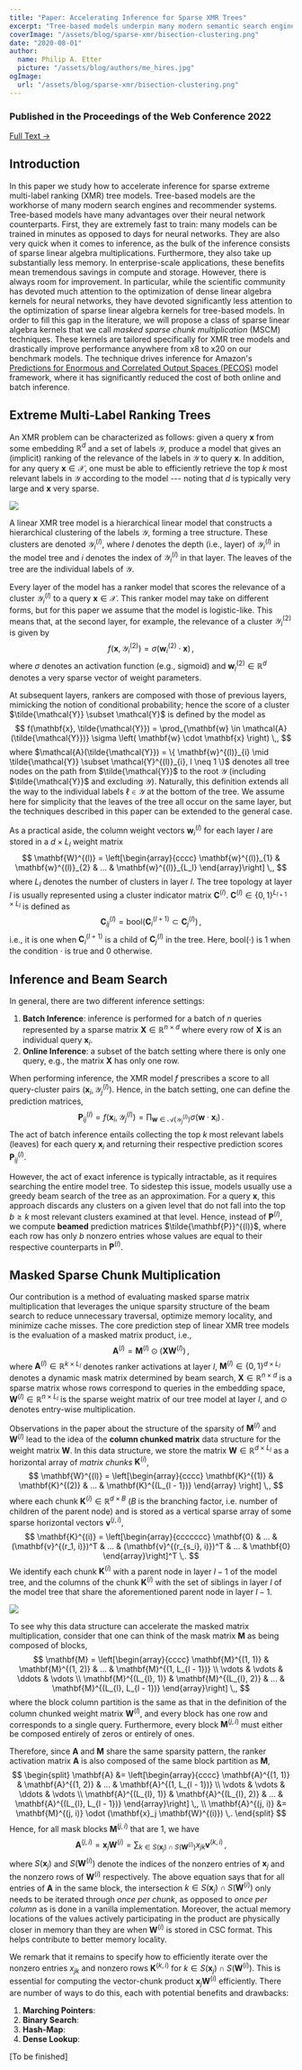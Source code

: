 ```yaml
---
title: "Paper: Accelerating Inference for Sparse XMR Trees"
excerpt: "Tree-based models underpin many modern semantic search engines and recommender systems due to their sub-linear inference times. In industrial applications, these models can operate at extreme scales, where every bit of performance is critical. In this paper, we develop a sparse linear algebra technique we call MSCM (masked sparse chunk multiplication). This technique is specifically tailored to sparse extreme multilabel ranking (XMR) trees and consistently dramatic speedups across both the online and batch inference settings. We apply MSCM to an enterprise-scale semantic product search problem with 100 million products and achieve sub-millisecond latency of 0.88 ms per query on a single thread — an 8x reduction in latency over vanilla inference techniques."
coverImage: "/assets/blog/sparse-xmr/bisection-clustering.png"
date: "2020-08-01"
author:
  name: Philip A. Etter
  picture: "/assets/blog/authors/me_hires.jpg"
ogImage:
  url: "/assets/blog/sparse-xmr/bisection-clustering.png"
---
```


### Published in the Proceedings of the Web Conference 2022

[Full Text $\rightarrow$](https://arxiv.org/pdf/2106.02697.pdf)

## Introduction

In this paper we study how to accelerate inference for sparse extreme multi-label ranking (XMR) tree models. Tree-based models are the workhorse of many modern search engines and recommender systems. Tree-based models have many advantages over their neural network counterparts. First, they are extremely fast to train: many models can be trained in minutes as opposed to days for neural networks. They are also very quick when it comes to inference, as the bulk of the inference consists of sparse linear algebra multiplications. Furthermore, they also take up substantially less memory. In enterprise-scale applications, these benefits mean tremendous savings in compute and storage. However, there is always room for improvement. In particular, while the scientific community has devoted much attention to the optimization of dense linear algebra kernels for neural networks, they have devoted significantly less attention to the optimization of sparse linear algebra kernels for tree-based models. In order to fill this gap in the literature, we will propose a class of sparse linear algebra kernels that we call *masked sparse chunk multiplication* (MSCM) techniques. These kernels are tailored specifically for XMR tree models and drastically improve performance anywhere from x8 to x20 on our benchmark models. The technique drives inference for Amazon's [Predictions for Enormous and Correlated Output Spaces (PECOS)](https://github.com/amzn/pecos) model framework, where it has significantly reduced the cost of both online and batch inference.

## Extreme Multi-Label Ranking Trees

An XMR problem can be characterized as follows: given a query $\mathbf{x}$ from some embedding $\mathbb{R}^d$ and a set of labels $\mathcal{Y}$, produce a model that gives an (implicit) ranking of the relevance of the labels in $\mathcal{Y}$ to query $\mathbf{x}$. In addition, for any query $\mathbf{x} \in \mathcal{X}$, one must be able to efficiently retrieve the top $k$ most relevant labels in $\mathcal{Y}$ according to the model --- noting that $d$ is typically very large and $\mathbf{x}$ very sparse. 

![](/assets/blog/sparse-xmr/bisection-clustering.png)

A linear XMR tree model is a hierarchical linear model that constructs a hierarchical clustering of the labels $\mathcal{Y}$, forming a tree structure. These clusters are denoted $\mathcal{Y}_i^{(l)}$, where $l$ denotes the depth (i.e., layer) of $\mathcal{Y}_i^{(l)}$ in the model tree and $i$ denotes the index of $\mathcal{Y}_i^{(l)}$ in that layer. The leaves of the tree are the individual labels of $\mathcal{Y}$.

Every layer of the model has a ranker model that scores the relevance of a cluster $\mathcal{Y}_i^{(l)}$ to a query $\mathbf{x} \in \mathcal{X}$. This ranker model may take on different forms, but for this paper we assume that the model is logistic-like. This means that, at the second layer, for example, the relevance of a cluster $\mathcal{Y}_i^{(2)}$ is given by
$$
f(\mathbf{x}, \mathcal{Y}_i^{(2)}) = \sigma\left(\mathbf{w}^{(2)}_{i} \cdot \mathbf{x} \right) \,,
$$
where $\sigma$ denotes an activation function (e.g., sigmoid) and $\mathbf{w}^{(2)}_{i} \in \mathbb{R}^d$ denotes a very sparse vector of weight parameters.

At subsequent layers, rankers are composed with those of previous layers, mimicking the notion of conditional probability; hence the score of a cluster $\tilde{\mathcal{Y}} \subset \mathcal{Y}$ is defined by the model as
$$
f(\mathbf{x}, \tilde{\mathcal{Y}}) = \prod_{\mathbf{w} \in \mathcal{A}(\tilde{\mathcal{Y}})} \sigma \left( \mathbf{w} \cdot \mathbf{x} \right) \,,
$$
where $\mathcal{A}(\tilde{\mathcal{Y}}) = \{ \mathbf{w}^{(l)}_{i} \mid \tilde{\mathcal{Y}} \subset \mathcal{Y}^{(l)}_{i}, l \neq 1 \}$ denotes all tree nodes on the path from $\tilde{\mathcal{Y}}$ to the root $\mathcal{Y}$ (including $\tilde{\mathcal{Y}}$ and excluding $\mathcal{Y}$). Naturally, this definition extends all the way to the individual labels $\ell \in \mathcal{Y}$ at the bottom of the tree. We assume here for simplicity that the leaves of the tree all occur on the same layer, but the techniques described in this paper can be extended to the general case.

As a practical aside, the column weight vectors $\mathbf{w}^{(l)}_{i}$ for each layer $l$ are stored in a $d \times L_l$ weight matrix
$$
\mathbf{W}^{(l)} = \left[\begin{array}{cccc} \mathbf{w}^{(l)}_{1} & \mathbf{w}^{(l)}_{2} & ... & \mathbf{w}^{(l)}_{L_l} \end{array}\right] \,,
$$
where $L_l$ denotes the number of clusters in layer $l$. The tree topology at layer $l$ is usually represented using a cluster indicator matrix $\mathbf{C}^{(l)}$. $\mathbf{C}^{(l)} \in \{0, 1\}^{L_{l + 1} \times L_{l}}$ is defined as
$$
\mathbf{C}^{(l)}_{ij} = \text{bool}(\mathbf{C}^{(l+1)}_{i} \subset \mathbf{C}^{(l)}_{j})\,,
$$
i.e., it is one when $\mathbf{C}^{(l+1)}_{i}$ is a child of $\mathbf{C}^{(l)}_{j}$ in the tree. Here, $\text{bool}(\cdot)$ is $1$ when the condition $\cdot$ is true and $0$ otherwise.

## Inference and Beam Search

In general, there are two different inference settings:

1. **Batch Inference**: inference is performed for a batch of $n$ queries represented by a sparse matrix $\mathbf{X} \in \mathbb{R}^{n \times d}$ where every row of $\mathbf{X}$ is an individual query $\mathbf{x}_i$.
2. **Online Inference**: a subset of the batch setting where there is only one query, e.g., the matrix $\mathbf{X}$ has only one row.

When performing inference, the XMR model $f$ prescribes a score to all query-cluster pairs $(\mathbf{x}_i, \mathcal{Y}_j^{(l)})$. Hence, in the batch setting, one can define the prediction matrices,
$$
\mathbf{P}^{(l)}_{ij} = f(\mathbf{x}_i, \mathcal{Y}_j^{(l)}) = \prod_{\mathbf{w} \in \mathcal{A}(\mathcal{Y}_j^{(l)})} \sigma \left( \mathbf{w} \cdot \mathbf{x}_i \right)  \,.
$$
The act of batch inference entails collecting the top $k$ most relevant labels (leaves) for each query $\mathbf{x}_i$ and returning their respective prediction scores $\mathbf{P}^{(l)}_{ij}$.

However, the act of exact inference is typically intractable, as it requires searching the entire model tree. To sidestep this issue, models usually use a greedy beam search of the tree as an approximation. For a query $\mathbf{x}$, this approach discards any clusters on a given level that do not fall into the top $b \geq k$ most relevant clusters examined at that level. Hence, instead of $\mathbf{P}^{(l)}$, we compute **beamed** prediction matrices $\tilde{\mathbf{P}}^{(l)}$, where each row has only $b$ nonzero entries whose values are equal to their respective counterparts in $\mathbf{P}^{(l)}$.

## Masked Sparse Chunk Multiplication

Our contribution is a method of evaluating masked sparse matrix multiplication that leverages the unique sparsity structure of the beam search to reduce unnecessary traversal, optimize memory locality, and minimize cache misses. The core prediction step of linear XMR tree models is the evaluation of a masked matrix product, i.e.,
$$
\mathbf{A}^{(l)} = \mathbf{M}^{(l)} \odot (\mathbf{X} \mathbf{W}^{(l)}) \,,
$$
where $\mathbf{A}^{(l)} \in \mathbb{R}^{k \times L_l}$ denotes ranker activations at layer $l$, $\mathbf{M}^{(l)} \in \{0, 1\}^{d \times L_l}$ denotes a dynamic mask matrix determined by beam search, $\mathbf{X} \in \mathbb{R}^{n \times d}$ is a sparse matrix whose rows correspond to queries in the embedding space, $\mathbf{W}^{(l)} \in \mathbb{R}^{n \times L_l}$ is the sparse weight matrix of our tree model at layer $l$, and $\odot$ denotes entry-wise multiplication.

Observations in the paper about the structure of the sparsity of $\mathbf{M}^{(l)}$ and $\mathbf{W}^{(l)}$ lead to the idea of the **column chunked matrix** data structure for the weight matrix $\mathbf{W}$. In this data structure, we store the matrix $\mathbf{W} \in \mathbb{R}^{d \times L_l}$ as a horizontal array of *matrix chunks* $\mathbf{K}^{(i)}$,
$$
    \mathbf{W}^{(l)} = \left[\begin{array}{cccc} \mathbf{K}^{(1)} & \mathbf{K}^{(2)} & ... & \mathbf{K}^{(L_{l - 1})} \end{array} \right] \,,
$$
where each chunk $\mathbf{K}^{(i)} \in \mathbb{R}^{d\times B}$ ($B$ is the branching factor, i.e. number of children of the parent node) and is stored as a vertical sparse array of some sparse horizontal vectors $\mathbf{v}^{(j,i)}$,
$$
\mathbf{K}^{(i)} = \left[\begin{array}{ccccccc} \mathbf{0} & ... & (\mathbf{v}^{(r_1, i)})^T & ... & (\mathbf{v}^{(r_{s_i}, i)})^T & ... & \mathbf{0} \end{array}\right]^T \,.
$$
We identify each chunk $\mathbf{K}^{(i)}$ with a parent node in layer $l- 1$ of the model tree, and the columns of the chunk $\mathbf{K}^{(i)}$ with the set of siblings in layer $l$ of the model tree that share the aforementioned parent node in layer $l - 1$. 

![](/assets/blog/sparse-xmr/chunkmultiplication.png)

To see why this data structure can accelerate the masked matrix multiplication, consider that one can think of the mask matrix $\mathbf{M}$ as being composed of blocks,
$$
\mathbf{M} = \left[\begin{array}{cccc} \mathbf{M}^{(1, 1)} & \mathbf{M}^{(1, 2)} & ... & \mathbf{M}^{(1, L_{l - 1})} \\ \vdots & \vdots & \ddots & \vdots \\ \mathbf{M}^{(L_{l}, 1)} & \mathbf{M}^{(L_{l}, 2)} & ... & \mathbf{M}^{(L_{l}, L_{l - 1})} \end{array}\right] \,,
$$
where the block column partition is the same as that in the definition of the column chunked weight matrix $\mathbf{W}^{(l)}$, and every block has one row and corresponds to a single query. Furthermore, every block $\mathbf{M}^{(j, i)}$ must either be composed entirely of zeros or entirely of ones.

Therefore, since $\mathbf{A}$ and $\mathbf{M}$ share the same sparsity pattern, the ranker activation matrix $\mathbf{A}$ is also composed of the same block partition as $\mathbf{M}$,
$$
\begin{split}
\mathbf{A} &= \left[\begin{array}{cccc} \mathbf{A}^{(1, 1)} & \mathbf{A}^{(1, 2)} & ... & \mathbf{A}^{(1, L_{l - 1})} \\ \vdots & \vdots & \ddots & \vdots \\ \mathbf{A}^{(L_{l}, 1)} & \mathbf{A}^{(L_{l}, 2)} & ... & \mathbf{A}^{(L_{l}, L_{l - 1})} \end{array}\right] \,, \\
\mathbf{A}^{(j, i)} &= \mathbf{M}^{(j, i)} \odot (\mathbf{x}_j \mathbf{W}^{(i)}) \,.
\end{split}
$$
Hence, for all mask blocks $\mathbf{M}^{(j, i)}$ that are $1$, we have
$$
\mathbf{A}^{(j, i)} = \mathbf{x}_j \mathbf{W}^{(i)} = \sum_{k \in S(\mathbf{x}_j) \cap S(\mathbf{W}^{(i)})} x_{jk} \mathbf{v}^{(k, i)} \,,
$$
where $S(\mathbf{x}_j)$ and $S(\mathbf{W}^{(i)})$ denote the indices of the nonzero entries of $\mathbf{x}_j$ and the nonzero rows of $\mathbf{W}^{(i)}$ respectively. The above equation says that for all entries of $\mathbf{A}$ in the same block, the intersection $k \in S(\mathbf{x}_j) \cap S(\mathbf{W}^{(i)})$ only needs to be iterated through *once per chunk*, as opposed to *once per column* as is done in a vanilla implementation. Moreover, the actual memory locations of the values actively participating in the product are physically closer in memory than they are when $\mathbf{W}^{(i)}$ is stored in CSC format. This helps contribute to better memory locality.

We remark that it remains to specify how to efficiently iterate over the nonzero entries $x_{jk}$ and nonzero rows $\mathbf{K}^{(k, i)}$ for $k \in S(\mathbf{x}_j) \cap S(\mathbf{W}^{(i)})$. This is essential for computing the vector-chunk product $\mathbf{x}_j \mathbf{W}^{(i)}$ efficiently. There are number of ways to do this, each with potential benefits and drawbacks:

1. **Marching Pointers**:
2. **Binary Search**:
3. **Hash-Map**:
4. **Dense Lookup**:

[To be finished]


